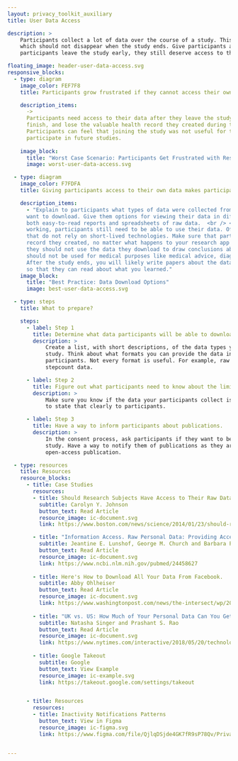 ```yaml
---
layout: privacy_toolkit_auxiliary
title: User Data Access

description: >
    Participants collect a lot of data over the course of a study. This data forms a valuable record of their health, 
    which should not disappear when the study ends. Give participants access to their data when the study is over. If
    participants leave the study early, they still deserve access to the data they collected.

floating_image: header-user-data-access.svg
responsive_blocks:
  - type: diagram
    image_color: FEF7F8
    title: Participants grow frustrated if they cannot access their own data.

    description_items:
      -> 
      Participants need access to their data after they leave the study. If they cannot access their data after they 
      finish, and lose the valuable health record they created during the study, they will become frustrated. 
      Participants can feel that joining the study was not useful for them. As a result, they might refuse to 
      participate in future studies.   
      
    image_block:
      title: "Worst Case Scenario: Participants Get Frustrated with Research In General"
      image: worst-user-data-access.svg

  - type: diagram
    image_color: F7FDFA
    title: Giving participants access to their own data makes participating worthwhile.

    description_items:
      - "Explain to participants what types of data were collected from them. Then let them choose which data types they 
      want to download. Give them options for viewing their data in different formats. For example, give participants 
      both easy-to-read reports and spreadsheets of raw data.  <br /> <br /> Remember: if your research app ever stops
      working, participants still need to be able to use their data. Offer formats (e.g., .csv or even plain text) 
      that do not rely on short-lived technologies. Make sure that participants have a way to keep a copy of the health 
      record they created, no matter what happens to your research app in the future. <br /> <br /> Tell participants 
      they should not use the data they download to draw conclusions about their health. Clearly state that the data 
      should not be used for medical purposes like medical advice, diagnosis, or treatment. <br /> <br /> 
      After the study ends, you will likely write papers about the data. Tell participants when your paper comes out, 
      so that they can read about what you learned."
    image_block:
      title: "Best Practice: Data Download Options"
      image: best-user-data-access.svg

  - type: steps
    title: What to prepare?

    steps:
      - label: Step 1
        title: Determine what data participants will be able to download.
        description: > 
            Create a list, with short descriptions, of the data types you will collect from participants during the 
            study. Think about what formats you can provide the data in, and what formats would be useful for 
            participants. Not every format is useful. For example, raw accelerometer data may be less useful than 
            stepcount data.

      - label: Step 2
        title: Figure out what participants need to know about the limits of the data.
        description: >
            Make sure you know if the data your participants collect is valid for medical use. If it is not, make sure 
            to state that clearly to participants.  

      - label: Step 3
        title: Have a way to inform participants about publications.
        description: >
            In the consent process, ask participants if they want to be informed about papers that result from the 
            study. Have a way to notify them of publications as they are released. If you can, set aside funds for 
            open-access publication.

  - type: resources
    title: Resources
    resource_blocks:
      - title: Case Studies
        resources:
        - title: Should Research Subjects Have Access to Their Raw Data?
          subtitle: Carolyn Y. Johnson
          button_text: Read Article
          resource_image: ic-document.svg
          link: https://www.boston.com/news/science/2014/01/23/should-research-subjects-have-access-to-their-raw-data

        - title: "Information Access. Raw Personal Data: Providing Access."
          subtitle: Jeantine E. Lunshof, George M. Church and Barbara Prainsack
          button_text: Read Article
          resource_image: ic-document.svg
          link: https://www.ncbi.nlm.nih.gov/pubmed/24458627
          
        - title: Here's How to Download All Your Data From Facebook.
          subtitle: Abby Ohlheiser
          button_text: Read Article
          resource_image: ic-document.svg
          link: https://www.washingtonpost.com/news/the-intersect/wp/2018/03/27/heres-how-to-download-all-your-data-from-facebook-it-might-be-a-wake-up-call/
          
        - title: "UK vs. US: How Much of Your Personal Data Can You Get?"
          subtitle: Natasha Singer and Prashant S. Rao
          button_text: Read Article
          resource_image: ic-document.svg
          link: https://www.nytimes.com/interactive/2018/05/20/technology/what-data-companies-have-on-you.html
          
        - title: Google Takeout
          subtitle: Google
          button_text: View Example
          resource_image: ic-example.svg
          link: https://takeout.google.com/settings/takeout


      - title: Resources
        resources:
        - title: Inactivity Notifications Patterns
          button_text: View in Figma
          resource_image: ic-figma.svg
          link: https://www.figma.com/file/QjlqDSjde4GK7fR9sP78Qv/Privacy-Toolkit-Public-to-Webpage?node-id=17%3A783


---
```


